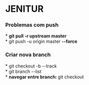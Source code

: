 # JENITUR


<h3>
Problemas com push
</h3>
 <span>* <strong> git pull -r upstream master </strong></span>
 <br>
 <span>* git push -u origin master <strong> --force </strong></span>
 
<h3>
<strong>Criar nova branch</strong>
</h3>
 <span>*  git checkout -b <branch> --track</span>
 <br>
 <span>* git branch --list </span>
 <br>
 <span>* <strong> navegar entre branch: </strong> git checkout <branch> </span>
 
 
 
